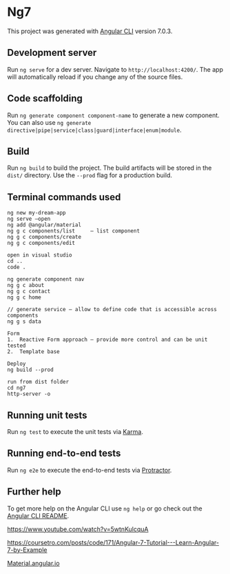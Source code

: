 # Ng7

This project was generated with [Angular CLI](https://github.com/angular/angular-cli) version 7.0.3.

## Development server

Run `ng serve` for a dev server. Navigate to `http://localhost:4200/`. The app will automatically reload if you change any of the source files.

## Code scaffolding

Run `ng generate component component-name` to generate a new component. You can also use `ng generate directive|pipe|service|class|guard|interface|enum|module`.

## Build

Run `ng build` to build the project. The build artifacts will be stored in the `dist/` directory. Use the `--prod` flag for a production build.

## Terminal commands used
```$
ng new my-dream-app
ng serve –open
ng add @angular/material
ng g c components/list     – list component
ng g c components/create
ng g c components/edit

open in visual studio
cd ..
code .

ng generate component nav
ng g c about
ng g c contact
ng g c home 

// generate service – allow to define code that is accessible across components
ng g s data

Form
1.	Reactive Form approach – provide more control and can be unit tested
2.	Template base

Deploy
ng build --prod

run from dist folder
cd ng7
http-server -o
```

## Running unit tests

Run `ng test` to execute the unit tests via [Karma](https://karma-runner.github.io).

## Running end-to-end tests

Run `ng e2e` to execute the end-to-end tests via [Protractor](http://www.protractortest.org/).

## Further help

To get more help on the Angular CLI use `ng help` or go check out the [Angular CLI README](https://github.com/angular/angular-cli/blob/master/README.md).

<https://www.youtube.com/watch?v=5wtnKulcquA>

<https://coursetro.com/posts/code/171/Angular-7-Tutorial---Learn-Angular-7-by-Example>

[Material.angular.io](https://www.youtube.com/watch?v=Nehk4tBxD4o)
